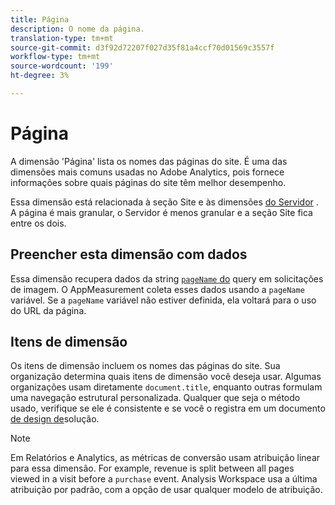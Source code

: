 ```yaml
---
title: Página
description: O nome da página.
translation-type: tm+mt
source-git-commit: d3f92d72207f027d35f81a4ccf70d01569c3557f
workflow-type: tm+mt
source-wordcount: '199'
ht-degree: 3%

---
```



# Página

A dimensão &#39;Página&#39; lista os nomes das páginas do site. É uma das dimensões mais comuns usadas no Adobe Analytics, pois fornece informações sobre quais páginas do site têm melhor desempenho.

Essa dimensão está relacionada à seção [](site-section.md) Site e às dimensões [do Servidor](server.md) . A página é mais granular, o Servidor é menos granular e a seção Site fica entre os dois.

## Preencher esta dimensão com dados

Essa dimensão recupera dados da string [`pageName` do](/help/implement/validate/query-parameters.md) query em solicitações de imagem. O AppMeasurement coleta esses dados usando a `pageName` variável. Se a `pageName` variável não estiver definida, ela voltará para o uso do URL da página.

## Itens de dimensão

Os itens de dimensão incluem os nomes das páginas do site. Sua organização determina quais itens de dimensão você deseja usar. Algumas organizações usam diretamente `document.title`, enquanto outras formulam uma navegação estrutural personalizada. Qualquer que seja o método usado, verifique se ele é consistente e se você o registra em um documento [de design de](/help/implement/prepare/solution-design.md)solução.

>[!NOTE]
>
>Em Relatórios e Analytics, as métricas de conversão usam atribuição linear para essa dimensão. For example, revenue is split between all pages viewed in a visit before a `purchase` event. Analysis Workspace usa a última atribuição por padrão, com a opção de usar qualquer modelo de atribuição.
